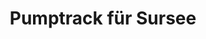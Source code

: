 ---
layout: post
title:  "Pump&shy;track für Sursee"
description: "Die SP Sursee hat am 30. Oktober 2021 zuhanden des Stadtrates einen Antrag eingereicht, um die Erstellung eines Pumptracks in Sursee zu prüfen. Mittlerweile hat sich eine Interessensgemeinschaft gebildet, die sich diesem Anliegen angenommen hat."
image: "/assets/images/events/pumptrack/pumptrack.png"
link: "https://pumptracksursee.ch"
---